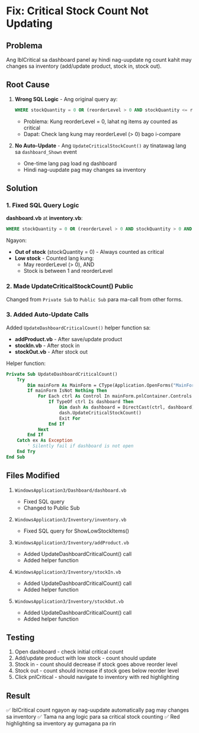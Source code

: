 # Fix: Critical Stock Count Not Updating

## Problema
Ang lblCritical sa dashboard panel ay hindi nag-uupdate ng count kahit may changes sa inventory (add/update product, stock in, stock out).

## Root Cause
1. **Wrong SQL Logic** - Ang original query ay:
   ```sql
   WHERE stockQuantity = 0 OR (reorderLevel > 0 AND stockQuantity <= reorderLevel)
   ```
   - Problema: Kung reorderLevel = 0, lahat ng items ay counted as critical
   - Dapat: Check lang kung may reorderLevel (> 0) bago i-compare

2. **No Auto-Update** - Ang `UpdateCriticalStockCount()` ay tinatawag lang sa `dashboard_Shown` event
   - One-time lang pag load ng dashboard
   - Hindi nag-uupdate pag may changes sa inventory

## Solution

### 1. Fixed SQL Query Logic
**dashboard.vb** at **inventory.vb**:
```sql
WHERE stockQuantity = 0 OR (reorderLevel > 0 AND stockQuantity > 0 AND stockQuantity <= reorderLevel)
```

Ngayon:
- **Out of stock** (stockQuantity = 0) - Always counted as critical
- **Low stock** - Counted lang kung:
  - May reorderLevel (> 0), AND
  - Stock is between 1 and reorderLevel

### 2. Made UpdateCriticalStockCount() Public
Changed from `Private Sub` to `Public Sub` para ma-call from other forms.

### 3. Added Auto-Update Calls
Added `UpdateDashboardCriticalCount()` helper function sa:
- **addProduct.vb** - After save/update product
- **stockIn.vb** - After stock in
- **stockOut.vb** - After stock out

Helper function:
```vb
Private Sub UpdateDashboardCriticalCount()
    Try
        Dim mainForm As MainForm = CType(Application.OpenForms("MainForm"), MainForm)
        If mainForm IsNot Nothing Then
            For Each ctrl As Control In mainForm.pnlContainer.Controls
                If TypeOf ctrl Is dashboard Then
                    Dim dash As dashboard = DirectCast(ctrl, dashboard)
                    dash.UpdateCriticalStockCount()
                    Exit For
                End If
            Next
        End If
    Catch ex As Exception
        ' Silently fail if dashboard is not open
    End Try
End Sub
```

## Files Modified
1. `WindowsApplication3/Dashboard/dashboard.vb`
   - Fixed SQL query
   - Changed to Public Sub

2. `WindowsApplication3/Inventory/inventory.vb`
   - Fixed SQL query for ShowLowStockItems()

3. `WindowsApplication3/Inventory/addProduct.vb`
   - Added UpdateDashboardCriticalCount() call
   - Added helper function

4. `WindowsApplication3/Inventory/stockIn.vb`
   - Added UpdateDashboardCriticalCount() call
   - Added helper function

5. `WindowsApplication3/Inventory/stockOut.vb`
   - Added UpdateDashboardCriticalCount() call
   - Added helper function

## Testing
1. Open dashboard - check initial critical count
2. Add/update product with low stock - count should update
3. Stock in - count should decrease if stock goes above reorder level
4. Stock out - count should increase if stock goes below reorder level
5. Click pnlCritical - should navigate to inventory with red highlighting

## Result
✅ lblCritical count ngayon ay nag-uupdate automatically pag may changes sa inventory
✅ Tama na ang logic para sa critical stock counting
✅ Red highlighting sa inventory ay gumagana pa rin
